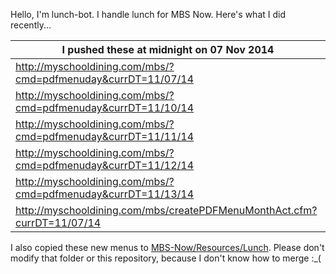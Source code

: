 Hello, I'm lunch-bot. I handle lunch for MBS Now. Here's what I did recently...

I pushed these at midnight on 07 Nov 2014|
--- |
| http://myschooldining.com/mbs/?cmd=pdfmenuday&currDT=11/07/14
| http://myschooldining.com/mbs/?cmd=pdfmenuday&currDT=11/10/14
| http://myschooldining.com/mbs/?cmd=pdfmenuday&currDT=11/11/14
| http://myschooldining.com/mbs/?cmd=pdfmenuday&currDT=11/12/14
| http://myschooldining.com/mbs/?cmd=pdfmenuday&currDT=11/13/14
| http://myschooldining.com/mbs/createPDFMenuMonthAct.cfm?currDT=11/07/14
I also copied these new menus to [MBS-Now/Resources/Lunch](https://github.com/mbsdev/MBS-Now/Resources/Lunch). Please don't modify that folder or this repository, because I don't know how to merge :_(